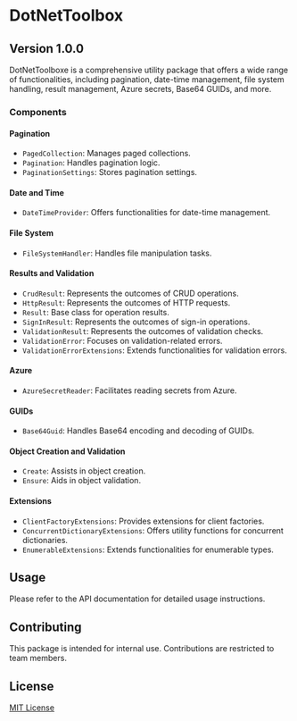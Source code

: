 # DotNetToolbox

## Version 1.0.0

DotNetToolboxe is a comprehensive utility package that offers a wide range of functionalities, including pagination, date-time management, file system handling, result management, Azure secrets, Base64 GUIDs, and more.

### Components

#### Pagination

- `PagedCollection`: Manages paged collections.
- `Pagination`: Handles pagination logic.
- `PaginationSettings`: Stores pagination settings.

#### Date and Time

- `DateTimeProvider`: Offers functionalities for date-time management.

#### File System

- `FileSystemHandler`: Handles file manipulation tasks.

#### Results and Validation

- `CrudResult`: Represents the outcomes of CRUD operations.
- `HttpResult`: Represents the outcomes of HTTP requests.
- `Result`: Base class for operation results.
- `SignInResult`: Represents the outcomes of sign-in operations.
- `ValidationResult`: Represents the outcomes of validation checks.
- `ValidationError`: Focuses on validation-related errors.
- `ValidationErrorExtensions`: Extends functionalities for validation errors.

#### Azure

- `AzureSecretReader`: Facilitates reading secrets from Azure.

#### GUIDs

- `Base64Guid`: Handles Base64 encoding and decoding of GUIDs.

#### Object Creation and Validation

- `Create`: Assists in object creation.
- `Ensure`: Aids in object validation.

#### Extensions

- `ClientFactoryExtensions`: Provides extensions for client factories.
- `ConcurrentDictionaryExtensions`: Offers utility functions for concurrent dictionaries.
- `EnumerableExtensions`: Extends functionalities for enumerable types.

## Usage

Please refer to the API documentation for detailed usage instructions.

## Contributing

This package is intended for internal use. Contributions are restricted to team members.

## License

[MIT License](LICENSE)